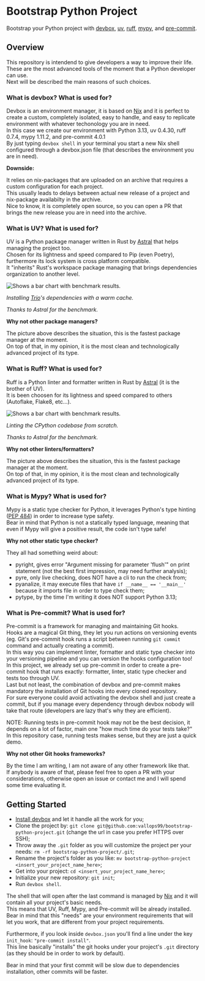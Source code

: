 # Bootstrap Python Project #
Bootstrap your Python project with [devbox](https://github.com/jetify-com/devbox), [uv](https://github.com/astral-sh/uv), [ruff](https://github.com/astral-sh/ruff), [mypy](https://github.com/python/mypy), and [pre-commit](https://github.com/pre-commit/pre-commit).

## Overview ##
This repository is intendend to give developers a way to improve their life.   
These are the most advanced tools of the moment that a Python developer can use.   
Next will be described the main reasons of such choices.

### What is devbox? What is used for? ###
Devbox is an environment manager, it is based on [Nix](https://nixos.org/) and it is perfect to create a custom, completely isolated, easy to handle, and easy to replicate environment with whatever techonology you are in need.    
In this case we create our environment with Python 3.13, uv 0.4.30, ruff 0.7.4, mypy 1.11.2, and pre-commit 4.0.1    
By just typing `devbox shell` in your terminal you start a new Nix shell configured through a devbox.json file (that describes the environment you are in need).

<p><b>Downside:</b></p>

It relies on nix-packages that are uploaded on an archive that requires a custom configuration for each project.   
This usually leads to delays between actual new release of a project and nix-package availabilty in the archive.  
Nice to know, it is completely open source, so you can open a PR that brings the new release you are in need into the archive.


### What is UV? What is used for? ###
UV is a Python package manager written in Rust by [Astral](https://astral.sh/) that helps managing the project too.   
Chosen for its lightness and speed compared to Pip (even Poetry), furthermore its lock system is cross platform compatible.   
It "inherits" Rust's workspace package managing that brings dependencies organization to another level.

<picture align="left">
    <source media="(prefers-color-scheme: dark)" srcset="https://github.com/astral-sh/uv/assets/1309177/03aa9163-1c79-4a87-a31d-7a9311ed9310">
    <source media="(prefers-color-scheme: light)" srcset="https://github.com/astral-sh/uv/assets/1309177/629e59c0-9c6e-4013-9ad4-adb2bcf5080d">
    <img alt="Shows a bar chart with benchmark results." src="https://github.com/astral-sh/uv/assets/1309177/629e59c0-9c6e-4013-9ad4-adb2bcf5080d">
</picture>

<p align="left">
    <i>
        Installing <a href="https://trio.readthedocs.io/">Trio</a>'s dependencies with a warm cache.
        <p>Thanks to Astral for the benchmark.</p>    
    </i>
</p>

<p><b>Why not other package managers?</b></p>

The picture above describes the situation, this is the fastest package manager at the moment.   
On top of that, in my opinion, it is the most clean and technologically advanced project of its type.


### What is Ruff? What is used for? ###
Ruff is a Python linter and formatter written in Rust by [Astral](https://astral.sh/) (it is the brother of UV).   
It is been choosen for its lightness and speed compared to others (Autoflake, Flake8, etc...).

<picture align="left">
    <source media="(prefers-color-scheme: dark)" srcset="https://user-images.githubusercontent.com/1309177/232603514-c95e9b0f-6b31-43de-9a80-9e844173fd6a.svg">
    <source media="(prefers-color-scheme: light)" srcset="https://user-images.githubusercontent.com/1309177/232603516-4fb4892d-585c-4b20-b810-3db9161831e4.svg">
<img alt="Shows a bar chart with benchmark results." src="https://user-images.githubusercontent.com/1309177/232603516-4fb4892d-585c-4b20-b810-3db9161831e4.svg">
</picture>
<p align="left">
    <i>
        Linting the CPython codebase from scratch.
        <p>Thanks to Astral for the benchmark.</p>
    </i>
</p>

<p><b>Why not other linters/formatters?</b></p>

The picture above describes the situation, this is the fastest package manager at the moment.   
On top of that, in my opinion, it is the most clean and technologically advanced project of its type.  

### What is Mypy? What is used for? ###
Mypy is a static type checker for Python, it leverages Python's type hinting ([PEP 484](https://peps.python.org/pep-0484/)) in order to increase type safety.    
Bear in mind that Python is not a statically typed language, meaning that even if Mypy will give a positive result, the code isn't type safe!   
<p><b>Why not other static type checker?</b></p>

They all had something weird about:
- pyright, gives error "Argument missing for parameter 'flush'" on print statement (not the best first impression, may need further analysis);
- pyre, only live checking, does NOT have a cli to run the check from;
- pyanalize, it may execute files that have `if __name__ == '__main__'` because it imports file in order to type check them;
- pytype, by the time I'm writing it does NOT support Python 3.13;


### What is Pre-commit? What is used for? ###
Pre-commit is a framework for managing and maintaining Git hooks.   
Hooks are a magical Git thing, they let you run actions on versioning events (eg. Git's pre-commit hook runs a script between running `git commit` command and actually creating a commit).  
In this way you can implement linter, formatter and static type checker into your versioning pipeline and you can version the hooks configuration too!  
In this project, we already set up pre-commit in order to create a pre-commit hook that runs exactly: formatter, linter, static type checker and tests too through UV.  
Last but not least, the combination of devbox and pre-commit makes mandatory the installation of Git hooks into every cloned repository.  
For sure everyone could avoid activating the devbox shell and just create a commit, but if you manage every dependency through devbox nobody will take that route (developers are lazy that's why they are efficient).  

NOTE: Running tests in pre-commit hook may not be the best decision, it depends on a lot of factor, main one "how much time do your tests take?"  
In this repository case, running tests makes sense, but they are just a quick demo.

<p><b>Why not other Git hooks frameworks?</b></p>

By the time I am writing, I am not aware of any other framework like that.  
If anybody is aware of that, please feel free to open a PR with your considerations, otherwise open an issue or contact me and I will spend some time evaluating it. 


## Getting Started ##
- [Install devbox](https://www.jetify.com/docs/devbox/installing_devbox/) and let it handle all the work for you;
- Clone the project by: `git clone git@github.com:vallops99/bootstrap-python-project.git` (change the url in case you prefer HTTPS over SSH);
- Throw away the `.git` folder as you will customize the project per your needs: `rm -rf bootstrap-python-project/.git`;
- Rename the project's folder as you like: `mv bootstrap-python-project <insert_your_project_name_here>`;
- Get into your project: `cd <insert_your_project_name_here>`;
- Initialize your new repository: `git init`;
- Run `devbox shell`.

The shell that will open after the last command is managed by [Nix](https://nixos.org/) and it will contain all your project's basic needs.    
This means that UV, Ruff, Mypy, and Pre-commit will be already installed.    
Bear in mind that this "needs" are your environment requirements that will let you work, that are different from your project requirements.   

Furthermore, if you look inside `devbox.json` you'll find a line under the key `init_hook`: `"pre-commit install"`.   
This line basically "installs" the git hooks under your project's `.git` directory (as they should be in order to work by default).   

Bear in mind that your first commit will be slow due to dependencies installation, other commits will be faster.

